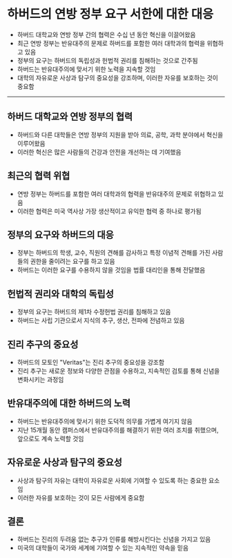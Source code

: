 # 하버드의 연방 정부 요구 서한에 대한 대응


* 하버드 대학교와 연방 정부 간의 협력은 수십 년 동안 혁신을 이끌어왔음
* 최근 연방 정부는 반유대주의 문제로 하버드를 포함한 여러 대학과의 협력을 위협하고 있음
* 정부의 요구는 하버드의 독립성과 헌법적 권리를 침해하는 것으로 간주됨
* 하버드는 반유대주의에 맞서기 위한 노력을 지속할 것임
* 대학의 자유로운 사상과 탐구의 중요성을 강조하며, 이러한 자유를 보호하는 것이 중요함

---

하버드 대학교와 연방 정부의 협력
------------------

* 하버드와 다른 대학들은 연방 정부의 지원을 받아 의료, 공학, 과학 분야에서 혁신을 이루어왔음
* 이러한 혁신은 많은 사람들의 건강과 안전을 개선하는 데 기여했음

최근의 협력 위협
---------

* 연방 정부는 하버드를 포함한 여러 대학과의 협력을 반유대주의 문제로 위협하고 있음
* 이러한 협력은 미국 역사상 가장 생산적이고 유익한 협력 중 하나로 평가됨

정부의 요구와 하버드의 대응
---------------

* 정부는 하버드의 학생, 교수, 직원의 견해를 감사하고 특정 이념적 견해를 가진 사람들의 권한을 줄이려는 요구를 하고 있음
* 하버드는 이러한 요구를 수용하지 않을 것임을 법률 대리인을 통해 전달했음

헌법적 권리와 대학의 독립성
---------------

* 정부의 요구는 하버드의 제1차 수정헌법 권리를 침해하고 있음
* 하버드는 사립 기관으로서 지식의 추구, 생산, 전파에 전념하고 있음

진리 추구의 중요성
----------

* 하버드의 모토인 "Veritas"는 진리 추구의 중요성을 강조함
* 진리 추구는 새로운 정보와 다양한 관점을 수용하고, 지속적인 검토를 통해 신념을 변화시키는 과정임

반유대주의에 대한 하버드의 노력
-----------------

* 하버드는 반유대주의에 맞서기 위한 도덕적 의무를 가볍게 여기지 않음
* 지난 15개월 동안 캠퍼스에서 반유대주의를 해결하기 위한 여러 조치를 취했으며, 앞으로도 계속 노력할 것임

자유로운 사상과 탐구의 중요성
----------------

* 사상과 탐구의 자유는 대학이 자유로운 사회에 기여할 수 있도록 하는 중요한 요소임
* 이러한 자유를 보호하는 것이 모든 사람에게 중요함

결론
--

* 하버드는 진리의 두려움 없는 추구가 인류를 해방시킨다는 신념을 가지고 있음
* 미국의 대학들이 국가와 세계에 기여할 수 있는 지속적인 약속을 믿음
